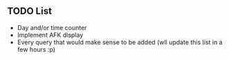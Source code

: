 ## TODO List
- Day and/or time counter
- Implement AFK display
- Every query that would make sense to be added (wll update this list in a few hours :p)